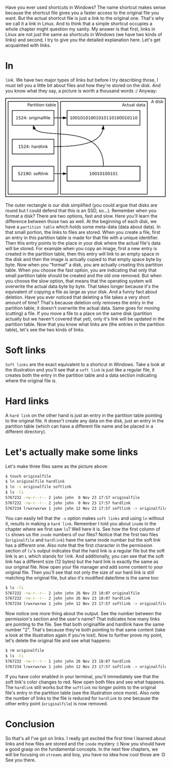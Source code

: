 Have you ever used shortcuts in Windows? The name shortcut makes sense because the shortcut file gives you a faster access to the original file you want. But the actual shortcut file is just a link to the original one. That's why we call it a link in Linux. And to think that a simple shortcut occupies a whole chapter might question my sanity. My answer is that first, links in Linux are not just the same as shortcuts in Windows (we have two kinds of links) and second, I try to give you the detailed explanation here. Let's get acquainted with links.

# ln

`l`i`n`k. We have two major types of links but before I try describing those, I must tell you a little bit about files and how they're stored on the disk. And you know what they say, a picture is worth a thousand words :/ Anyway:

![Picture of links in Linux](/images/017_links/links.svg)

The outer rectangle is our disk simplified (you could argue that disks are round but I could defend that this is an SSD, so...). Remember when you format a disk? There are two options, fast and slow. Here you'll learn the difference between those two as well. At the beginning of each disk, we have a `partition table` which holds some meta-data (data about data). In that small portion, the links to files are stored. When you create a file, first an entry in this partition table is made for that file with a unique identifier. Then this entry points to the place in your disk where the actual file's data will be stored. For example when you copy an image, first a new entry is created in the partition table, then this entry will link to an empty space in the disk and then the image is actually copied to that empty space byte by byte. Now when you "format" a disk, you are actually creating this partition table. When you choose the fast option, you are indicating that only that small partition table should be created and the old one removed. But when you choose the slow option, that means that the operating system will overwrite the actual data byte by byte. That takes longer because it's the equivalent of copying a file as large as your disk. And a funny fact about deletion. Have you ever noticed that deleting a file takes a very short amount of time? That's because deletion only removes the entry in the partition table, it doesn't overwrite the actual data. Same goes for moving (cutting) a file. If you move a file to a place on the same disk (partition actually but we haven't covered that yet), only it's link will be updated in the partition table. Now that you know what links are (the entries in the partition table), let's see the two kinds of links.

# Soft links

`Soft links` are the exact equivalent to a shortcut in Windows. Take a look at the illustration and you'll see that a `soft link` is just like a regular file, it creates both the entry in the partition table and a data section indicating where the original file is.

# Hard links

A `hard link` on the other hand is just an entry in the partition table pointing to the original file. It doesn't create any data on the disk, just an entry in the partition table (which can have a different file name and be placed in a different directory).

# Let's actually make some links

Let's make three files same as the picture above:

```bash
$ touch originalfile
$ ln originalfile hardlink
$ ln -s originalfile softlink
$ ls -li
5767232 -rw-r--r-- 2 john john  0 Nov 23 17:57 originalfile
5767232 -rw-r--r-- 2 john john  0 Nov 23 17:57 hardlink
5767234 lrwxrwxrwx 1 john john 12 Nov 23 17:57 softlink -> originalfile
```

You can easily tell that the `-s` option makes `soft links` and using `ln` without it, results in making a `hard link`. Remember I told you about `inode` in the chapter where we first saw `ls`? Well here it is. See how the first column of `ls` shows us the `inode` numbers of our files? Notice that the first two files (`originalfile` and `hardlink`) have the same inode number but the soft link has a different one. Also note that the first character in the permission section of `ls`'s output indicates that the hard link is a regular file but the soft link is an `L` which stands for `l`ink. And additionally, you can see that the soft link has a different size (12 bytes) but the hard link is exactly the same as our original file. Now open your file manager and add some content to your original file. Then you'll see that not only the size of our hard link is still matching the original file, but also it's modified date/time is the same too:

```bash
$ ls -li
5767232 -rw-r--r-- 2 john john 26 Nov 23 18:07 originalfile
5767232 -rw-r--r-- 2 john john 26 Nov 23 18:07 hardlink
5767234 lrwxrwxrwx 1 john john 12 Nov 23 17:57 softlink -> originalfile
```

Now notice one more thing about the output. See the number between the permission's section and the user's name? That indicates how many links are pointing to the file. See that both originalfile and hardlink have the same number "2". That's because they're both pointing to that same content (take a look at the illustration again if you're lost). Now to further prove my point, let's delete the original file and see what happens:

```bash
$ rm originalfile
$ ls -li
5767232 -rw-r--r-- 1 john john 26 Nov 23 18:07 hardlink
5767234 lrwxrwxrwx 1 john john 12 Nov 23 17:57 softlink -> originalfile
```

If you have color enabled in your terminal, you'll immediately see that the soft link's color changes to red. Now open both files and see what happens. The `hardlink` still works but the `softlink` no longer points to the original file's entry in the partition table (see the illustration once more). Also note the number of links to the file is reduced for `hardlink` to one because the other entry point (`originalfile`) is now removed.

# Conclusion

So that's all I've got on links. I really got excited the first time I learned about links and how files are stored and the `inode` mystery :) Now you should have a good grasp on the fundamental concepts. In the next few chapters, we will be focusing on `streams` and boy, you have no idea how cool those are :D See you there.

